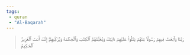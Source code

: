 ```yaml
---
tags: 
 - quran 
 - "Al-Baqarah"
---
```


> رَبَّنَا وَٱبۡعَثۡ فِيهِمۡ رَسُولٗا مِّنۡهُمۡ يَتۡلُواْ عَلَيۡهِمۡ ءَايَٰتِكَ وَيُعَلِّمُهُمُ ٱلۡكِتَٰبَ وَٱلۡحِكۡمَةَ وَيُزَكِّيهِمۡۖ إِنَّكَ أَنتَ ٱلۡعَزِيزُ ٱلۡحَكِيمُ
